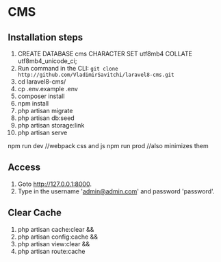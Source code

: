 # CMS

## Installation steps

1. CREATE DATABASE cms CHARACTER SET utf8mb4 COLLATE utf8mb4_unicode_ci;
1. Run command in the CLI: `git clone http://github.com/VladimirSavitchi/laravel8-cms.git`
1. cd laravel8-cms/
1. cp .env.example .env
1. composer install 
1. npm install
1. php artisan migrate
1. php artisan db:seed
1. php artisan storage:link
1. php artisan serve

npm run dev //webpack css and js
npm run prod //also minimizes them

## Access

1. Goto http://127.0.0.1:8000.
1. Type in the username 'admin@admin.com' and password 'password'.


## Clear Cache
1. php artisan cache:clear && 
1. php artisan config:cache && 
1. php artisan view:clear && 
1. php artisan route:cache